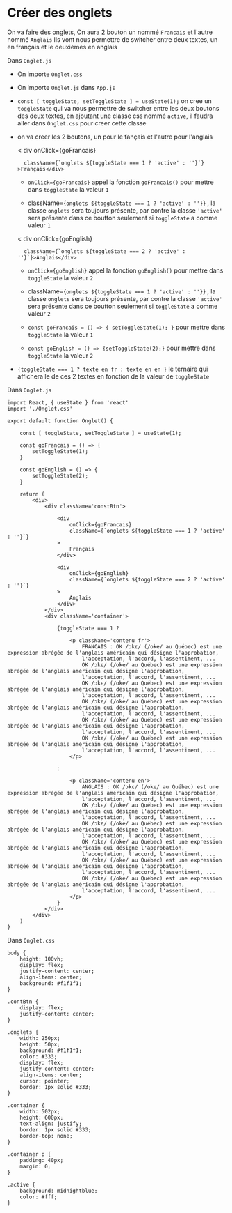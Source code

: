 # Créer des onglets

On va faire des onglets,
On aura 2 bouton un nommé `Francais` et l'autre nommé `Anglais`
Ils vont nous permettre de switcher entre deux textes, un en français et le deuxièmes en anglais


Dans `Onglet.js`

- On importe `Onglet.css`

- On importe `Onglet.js` dans `App.js`

- `const [ toggleState, setToggleState ] = useState(1);` on cree un `toggleState` qui va nous permettre de switcher entre les deux boutons des deux textes, en ajoutant une classe css nommé `active`, il faudra aller dans `Onglet.css` pour creer cette classe  

- on va creer les 2 boutons, un pour le fançais et l'autre pour l'anglais

    < div 
        onClick={goFrancais}

        className={`onglets ${toggleState === 1 ? 'active' : ''}`} >Français</div>

    - `onClick={goFrancais}` appel la fonction `goFrancais()` pour mettre dans  `toggleState` la valeur `1`

    - className={`onglets ${toggleState === 1 ? 'active' : ''}`} , la classe `onglets` sera toujours présente, par contre la classe `'active'` sera présente dans ce boutton seulement si `toggleState` a comme valeur `1`


    < div 
        onClick={goEnglish}

        className={`onglets ${toggleState === 2 ? 'active' : ''}`}>Anglais</div>

    - `onClick={goEnglish}` appel la fonction `goEnglish()` pour mettre dans  `toggleState` la valeur `2`

    - className={`onglets ${toggleState === 1 ? 'active' : ''}`} , la classe `onglets` sera toujours présente, par contre la classe `'active'` sera présente dans ce boutton seulement si `toggleState` a comme valeur `2`

    - `const goFrancais = () => { setToggleState(1); }` pour mettre dans `toggleState` la valeur `1`

    - `const goEnglish = () => {setToggleState(2);}` pour mettre dans `toggleState` la valeur `2`

- `{toggleState === 1 ? texte en fr : texte en en }` le ternaire qui affichera le de ces 2 textes en fonction de la valeur de `toggleState`

Dans `Onglet.js`

    import React, { useState } from 'react'
    import './Onglet.css'

    export default function Onglet() {

        const [ toggleState, setToggleState ] = useState(1);

        const goFrancais = () => {
            setToggleState(1);
        }

        const goEnglish = () => {
            setToggleState(2);
        }

        return (
            <div>
                <div className='constBtn'>

                    <div 
                        onClick={goFrancais}
                        className={`onglets ${toggleState === 1 ? 'active' : ''}`}
                    >
                        Français
                    </div>

                    <div 
                        onClick={goEnglish}
                        className={`onglets ${toggleState === 2 ? 'active' : ''}`}
                    >
                        Anglais
                    </div>
                </div>
                <div className='container'>

                    {toggleState === 1 ? 
                    
                        <p className='contenu fr'>
                            FRANCAIS : OK /ɔkɛ/ (/oke/ au Québec) est une expression abrégée de l'anglais américain qui désigne l'approbation, 
                            l'acceptation, l'accord, l'assentiment, ...
                            OK /ɔkɛ/ (/oke/ au Québec) est une expression abrégée de l'anglais américain qui désigne l'approbation, 
                            l'acceptation, l'accord, l'assentiment, ...
                            OK /ɔkɛ/ (/oke/ au Québec) est une expression abrégée de l'anglais américain qui désigne l'approbation, 
                            l'acceptation, l'accord, l'assentiment, ...
                            OK /ɔkɛ/ (/oke/ au Québec) est une expression abrégée de l'anglais américain qui désigne l'approbation, 
                            l'acceptation, l'accord, l'assentiment, ...
                            OK /ɔkɛ/ (/oke/ au Québec) est une expression abrégée de l'anglais américain qui désigne l'approbation, 
                            l'acceptation, l'accord, l'assentiment, ...
                            OK /ɔkɛ/ (/oke/ au Québec) est une expression abrégée de l'anglais américain qui désigne l'approbation, 
                            l'acceptation, l'accord, l'assentiment, ...
                        </p>

                    :

                        <p className='contenu en'>
                            ANGLAIS : OK /ɔkɛ/ (/oke/ au Québec) est une expression abrégée de l'anglais américain qui désigne l'approbation, 
                            l'acceptation, l'accord, l'assentiment, ...
                            OK /ɔkɛ/ (/oke/ au Québec) est une expression abrégée de l'anglais américain qui désigne l'approbation, 
                            l'acceptation, l'accord, l'assentiment, ...
                            OK /ɔkɛ/ (/oke/ au Québec) est une expression abrégée de l'anglais américain qui désigne l'approbation, 
                            l'acceptation, l'accord, l'assentiment, ...
                            OK /ɔkɛ/ (/oke/ au Québec) est une expression abrégée de l'anglais américain qui désigne l'approbation, 
                            l'acceptation, l'accord, l'assentiment, ...
                            OK /ɔkɛ/ (/oke/ au Québec) est une expression abrégée de l'anglais américain qui désigne l'approbation, 
                            l'acceptation, l'accord, l'assentiment, ...
                            OK /ɔkɛ/ (/oke/ au Québec) est une expression abrégée de l'anglais américain qui désigne l'approbation, 
                            l'acceptation, l'accord, l'assentiment, ...
                        </p>
                    }
                </div>
            </div>
        )
    }


Dans `Onglet.css`

    body {
        height: 100vh;
        display: flex;
        justify-content: center;
        align-items: center;
        background: #f1f1f1;
    }

    .contBtn {
        display: flex;
        justify-content: center;
    }

    .onglets {
        width: 250px;
        height: 50px;
        background: #f1f1f1;
        color: #333;
        display: flex;
        justify-content: center;
        align-items: center;
        cursor: pointer;
        border: 1px solid #333;
    }

    .container {
        width: 502px;
        height: 600px;
        text-align: justify;
        border: 1px solid #333;
        border-top: none;
    }

    .container p {
        padding: 40px;
        margin: 0;
    }

    .active {
        background: midnightblue;
        color: #fff;
    }
